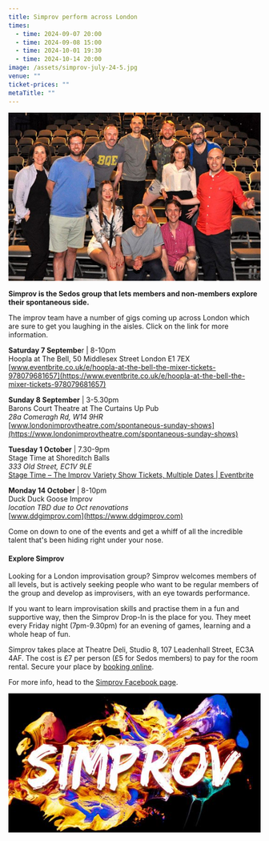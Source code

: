 ```yaml
---
title: Simprov perform across London
times:
  - time: 2024-09-07 20:00
  - time: 2024-09-08 15:00
  - time: 2024-10-01 19:30
  - time: 2024-10-14 20:00
image: /assets/simprov-july-24-5.jpg
venue: ""
ticket-prices: ""
metaTitle: ""
---
```

![](/assets/simprov-july-24-5.jpg "Join the Simprov crew at one of their events across London")

**Simprov is the Sedos group that lets members and non-members explore their spontaneous side.** 

The improv team have a number of gigs coming up across London which are sure to get you laughing in the aisles. Click on the link for more information.

**Saturday 7 Septembe**r | 8-10pm\
Hoopla at The Bell, 50 Middlesex Street London E1 7EX\
[www.eventbrite.co.uk/e/hoopla-at-the-bell-the-mixer-tickets-978079681657](https://www.eventbrite.co.uk/e/hoopla-at-the-bell-the-mixer-tickets-978079681657)

**Sunday 8 September** | 3-5.30pm\
Barons Court Theatre at The Curtains Up Pub\
*28a Comeragh Rd, W14 9HR*\
[www.londonimprovtheatre.com/spontaneous-sunday-shows](https://www.londonimprovtheatre.com/spontaneous-sunday-shows)

**Tuesday 1 October** | 7.30-9pm\
Stage Time at Shoreditch Balls\
*333 Old Street, EC1V 9LE*\
[Stage Time – The Improv Variety Show Tickets, Multiple Dates | Eventbrite](https://www.eventbrite.com/e/stage-time-the-improv-variety-show-tickets-974247940817)

**Monday 14 October** | 8-10pm\
Duck Duck Goose Improv\
*location TBD due to Oct renovations*\
[www.ddgimprov.com](https://www.ddgimprov.com)

Come on down to one of the events and get a whiff of all the incredible talent that's been hiding right under your nose. 

#### **Explore Simprov**

Looking for a London improvisation group? Simprov welcomes members of all levels, but is actively seeking people who want to be regular members of the group and develop as improvisers, with an eye towards performance.

If you want to learn improvisation skills and practise them in a fun and supportive way, then the Simprov Drop-In is the place for you. They meet every Friday night (7pm-9.30pm) for an evening of games, learning and a whole heap of fun.

Simprov takes place at Theatre Deli, Studio 8, 107 Leadenhall Street, EC3A 4AF. The cost is £7 per person (£5 for Sedos members) to pay for the room rental. Secure your place by [booking online](https://sedos.ticketsolve.com/ticketbooth/shows/1173652905?_gl=1*g0oul7*_ga*NjQ5NTI0MzE2LjE3MTA3NjE4NjI.*_ga_KQD2K6GSG1*MTcxNDU3NTkzMS4xLjAuMTcxNDU3NTkzNi4wLjAuMA..).

For more info, head to the [Simprov Facebook page](https://www.facebook.com/groups/176792046058352/).

![](/assets/simprov_logo.jpg)